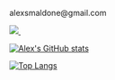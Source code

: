 <p>
  <p>alexsmaldone@gmail.com</p>
  <a href="https://www.linkedin.com/in/alex-smaldone/">
    <img src="https://img.shields.io/badge/linkedin-%230077B5.svg?&style=for-the-badge&logo=linkedin&logoColor=white" />
  </a>&nbsp;&nbsp;
  
</p>

[![Alex's GitHub stats](https://github-readme-stats.vercel.app/api?username=alexsmaldone&theme=radical&show_icons=true)](https://github.com/alexsmaldone/)

[![Top Langs](https://github-readme-stats.vercel.app/api/top-langs/?username=alexsmaldone&theme=radical&layout=compact)](https://github.com/alexsmaldone/)



